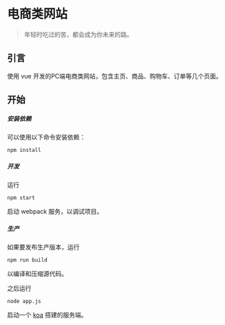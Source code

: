 # 电商类网站

> 年轻时吃过的苦，都会成为你未来的路。

## 引言

使用 vue 开发的PC端电商类网站，包含主页、商品、购物车、订单等几个页面。

## 开始

##### 安装依赖

可以使用以下命令安装依赖：

```
npm install
```

##### 开发

运行

```
npm start
```

启动 webpack 服务，以调试项目。

##### 生产

如果要发布生产版本，运行

```
npm run build
```

以编译和压缩源代码。

之后运行

```
node app.js
```

启动一个 [koa](https://github.com/koajs/koa) 搭建的服务端。
